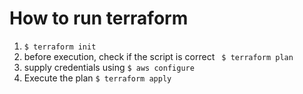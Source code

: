 # How to run terraform
1. `$ terraform init`
2. before execution, check if the script is correct ` $ terraform plan`
3. supply credentials using `$ aws configure`
4. Execute the plan ` $ terraform apply `